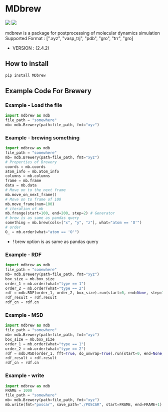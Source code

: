 # MDbrew

<img src="https://img.shields.io/badge/Python-383b40?style=round-square&logo=Python&logoColor=#f5f5f5"/> <img src="https://img.shields.io/badge/Jupyter-383b40?style=round-square&logo=Jupyter&logoColor=#f5f5f5"/>

mdbrew is a package for postprocessing of molecular dynamics simulation  
Supported Format : [".xyz", "vasp_trj", "pdb", "gro", "trr", "gro]

- VERSION : (2.4.2)

## How to install

```bash
pip install MDbrew
```

## Example Code For Brewery

### Example - Load the file

```python
import mdbrew as mdb
file_path = "somewhere"
mb= mdb.Brewery(path=file_path, fmt="xyz")
```

### Example - brewing something

```python
import mdbrew as mdb
file_path = "somewhere"
mb= mdb.Brewery(path=file_path, fmt="xyz")
# Properties of Brewery
coords = mb.coords
atom_info = mb.atom_info
columns = mb.columns
frame = mb.frame
data = mb.data
# Move on to the next frame
mb.move_on_next_frame()
# Move on to frame of 100
mb.move_frame(num=100)
# iteration of mb
mb.frange(start=100, end=200, step=2) # Generator
# brew is as same as pandas query
something = mb.brew(cols=["x", "y", "z"], what="atom == 'O'")
# order
O_ = mb.order(what="atom == 'O'")
```

- ! brew option is as same as pandas query

### Example - RDF

```python
import mdbrew as mdb
file_path = "somewhere"
mb= mdb.Brewery(path=file_path, fmt="xyz")
box_size = mb.box_size
order_1 = mb.order(what="type == 1")
order_2 = mb.order(what="type == 2")
rdf = mdb.RDF(order_1, order_2, box_size).run(start=0, end=None, step=1)
rdf_result = rdf.result
rdf_cn = rdf.cn
```

### Example - MSD

```python
import mdbrew as mdb
file_path = "somewhere"
mb= mdb.Brewery(path=file_path, fmt="xyz")
box_size = mb.box_size
order_1 = mb.order(what="type == 1")
order_2 = mb.order(what="type == 2")
rdf = mdb.MSD(order_1, fft=True, do_unwrap=True).run(start=0, end=None, step=1)
rdf_result = rdf.result
rdf_cn = rdf.cn
```

### Example - write

```python
import mdbrew as mdb
FRAME = 1000
file_path = "somewhere"
mb= mdb.Brewery(path=file_path, fmt="xyz")
mb.write(fmt="poscar", save_path="./POSCAR", start=FRAME, end=FRAME+1)
```

